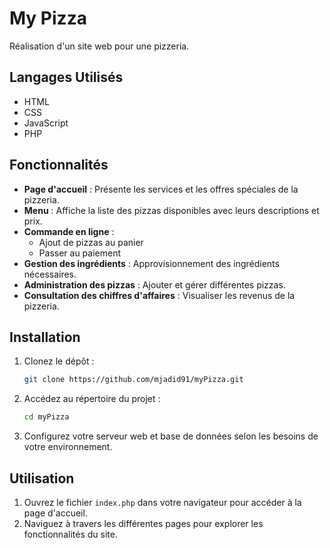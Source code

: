 
# My Pizza

Réalisation d'un site web pour une pizzeria.

## Langages Utilisés
- HTML
- CSS
- JavaScript
- PHP

## Fonctionnalités
- **Page d'accueil** : Présente les services et les offres spéciales de la pizzeria.
- **Menu** : Affiche la liste des pizzas disponibles avec leurs descriptions et prix.
- **Commande en ligne** :
  - Ajout de pizzas au panier
  - Passer au paiement
- **Gestion des ingrédients** : Approvisionnement des ingrédients nécessaires.
- **Administration des pizzas** : Ajouter et gérer différentes pizzas.
- **Consultation des chiffres d'affaires** : Visualiser les revenus de la pizzeria.

## Installation
1. Clonez le dépôt :
   ```bash
   git clone https://github.com/mjadid91/myPizza.git
   ```
2. Accédez au répertoire du projet :
   ```bash
   cd myPizza
   ```
3. Configurez votre serveur web et base de données selon les besoins de votre environnement.

## Utilisation
1. Ouvrez le fichier `index.php` dans votre navigateur pour accéder à la page d'accueil.
2. Naviguez à travers les différentes pages pour explorer les fonctionnalités du site.

